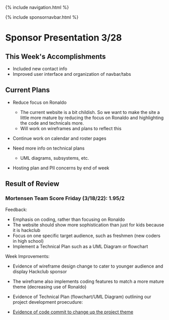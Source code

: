 {% include navigation.html %}

{% include sponsornavbar.html %}

# Sponsor Presentation 3/28

## This Week's Accomplishments

- Included new contact info
- Improved user interface and organization of navbar/tabs

## Current Plans

- Reduce focus on Ronaldo
  - The current website is a bit childish. So we want to make the site a little more mature by reducing the focus on Ronaldo and highlighting the code and technicals more.
  - Will work on wireframes and plans to reflect this

- Continue work on calendar and roster pages

- Need more info on technical plans
  - UML diagrams, subsystems, etc.

- Hosting plan and PII concerns by end of week

## Result of Review

### Mortensen Team Score Friday (3/18/22): 1.95/2

Feedback: 
- Emphasis on coding, rather than focusing on Ronaldo
- The website should show more sophistication than just for kids because it is hackclub
- Focus on one specific target audience, such as freshmen (new coders in high school)
- Implement a Technical Plan such as a UML Diagram or flowchart

Week Improvements:
- Evidence of wireframe design change to cater to younger audience and display Hackclub sponsor
- The wireframe also implements coding features to match a more mature theme (decreasing use of Ronaldo)


- Evidence of Technical Plan (flowchart/UML Diagram) outlining our project development proecudure:

- [Evidence of code commit to change up the project theme]()
